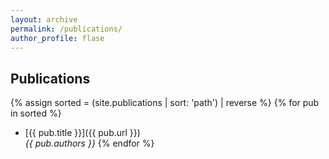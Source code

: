 ```yaml
---
layout: archive
permalink: /publications/
author_profile: flase
---
```


## Publications

{% assign sorted = (site.publications | sort: 'path') | reverse %}
{% for pub in sorted %}
  * [{{ pub.title }}]({{ pub.url }})  
  *{{ pub.authors }}*
{% endfor %}
